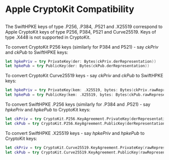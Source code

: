 # Apple CryptoKit Compatibility

## 

The SwiftHPKE keys of type .P256, .P384, .P521 and .X25519 correspond to Apple
CryptoKit keys of type P256, P384, P521 and Curve25519. Keys of type .X448 is not supported in CryptoKit.

To convert CryptoKit P256 keys (similarly for P384 and P521) - say *ckPriv* and *ckPub* to SwiftHPKE keys:
```Swift
let hpkePriv = try PrivateKey(der: Bytes(ckPriv.derRepresentation))
let hpkePub = try PublicKey(der: Bytes(ckPub.derRepresentation))
```
To convert CryptoKit Curve25519 keys - say *ckPriv* and *ckPub* to SwiftHPKE keys:
```Swift
let hpkePriv = try PrivateKey(kem: .X25519, bytes: Bytes(ckPriv.rawRepresentation))
let hpkePub = try PublicKey(kem: .X25519, bytes: Bytes(ckPub.rawRepresentation))
```
To convert SwiftHPKE .P256 keys (similarly for .P384 and .P521) - say *hpkePriv* and *hpkePub* to CryptoKit keys:
```Swift
let ckPriv = try CryptoKit.P256.KeyAgreement.PrivateKey(derRepresentation: hpkePriv.der)
let ckPub = try CryptoKit.P256.KeyAgreement.PublicKey(derRepresentation: hpkePub.der)
```
To convert SwiftHPKE .X25519 keys - say *hpkePriv* and *hpkePub* to CryptoKit keys:
```Swift
let ckPriv = try CryptoKit.Curve25519.KeyAgreement.PrivateKey(rawRepresentation: hpkePriv.bytes)
let ckPub = try CryptoKit.Curve25519.KeyAgreement.PublicKey(rawRepresentation: hpkePub.bytes)
```
